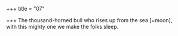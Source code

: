+++
title = "07"

+++
The thousand-horned bull who rises up from the sea [=moon],  
with this mighty one we make the folks sleep.  